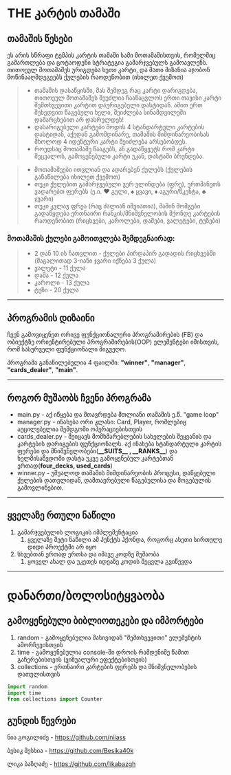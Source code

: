 # THE კარტის თამაში

## თამაშის წესები

ეს არის სწრაფი ტემპის კარტის თამაში სამი მოთამაშისთვის, რომელშიც გამართლება და ცოტაოდენი სტრატეგია გამარჯვებულს გამოავლენს. თითოეულ მოთამაშეს ურიგდება ხუთი კარტი, და მათი მიზანია აჯობონ მოწინააღმდეგეებს ქულების რაოდენობით (იხილეთ ქვემოთ)

> * თამაშის დასაწყისში, მას შემდეგ რაც კარტი დარიგდება, თითოეულ მოთამაშეს შეუძლია ჩაანაცვლოს ერთი თავისი კარტი შემთხვევითი კარტით დაურიგებელი დასტიდან. ამით ერთ შეხედვით წაგებული ხელი, შეიძლება სინამდვილეში დამარცხებით არ დასრულდეს!
> * დასარიგებელი კარტები მოდის 4 სტანდარტული კარტების დასტიდან, აქედან გამომდინარე, თამაშის მიმდინარეობისას მხოლოდ 4 იდენტური კარტი შეიძლება არსებობდეს.
> * როედსაც მოთამაშე წააგებს, ან გადაწყვეტს რომ კარტი შეცვალოს, გამოყენებული კარტი უკან, დასტაში ბრუნდება.



> * მოთამაშეები ითვლიან და ადარებენ ქულებს (ქულების განაწილება იხილეთ ქვემოთ)
> * თუკი ქულებით გამარჯვებული ვერ ვლინდება (ფრე), ერთმანეთს ვადარებთ ფერებს (ე.ი. ♥️ გული, ♠️
    ყვავი, ♦️ აგური/წკენტა, ♣️ ჯვარი)
> * თუკი კვლავ ფრეა (რაც ძალიან იშვიათია), მაშინ მომგები გადაწყდება ერთნაირი რანკის/მნიშვნელობის მქონდე კარტების რაოდენობით (რიცხვები, კაროლები, დამები, ვალეტები, ტუზები)

### მოთამაშის ქულები გამოითვლება შემდეგნაირად: 
> * 2 დან 10 ის ჩათვლით - ქულები პირდაპირ გადადის რიცხვებში (მაგალითად 3-იანი ჯვარი იქნება 3 ქულა)
> *  ვალეტი - 11 ქულა 
> *  დამა - 12 ქულა 
> *  კაროლი - 13 ქულა
> *  ტუზი - 20 ქულა

----
## პროგრამის დიზაინი

ჩვენ გამოვიყენეთ ორივე ფუნქციონალური პროგრამირების (FB) და ობიექტზე ორიენტირებული პროგრამირების(OOP) ელემენტები იმისთვის, რომ სასურველი ფუნქციონალი მიგვეღო.

პროგრამა განაწილებულია 4 ფაილში: **"winner"**, **"manager"**, **"cards_dealer"**, **"main"**.

----
## როგორ მუშაობს ჩვენი პროგრამა

* main.py - აქ იწყება და მთავრდება მთლიანი თამაშის ე.წ. "game loop"
* manager.py - ინახება ორი კლასი: Card, Player, რომლებიც აუცილებელია შემდგომი ოპერაციებისთვის
* cards_dealer.py - შეიცავს მომხმარებლების სახელების შეყვანის და კარტების დარიგების ფუნქციონალს. აქ ინახება სტანდარტული კარტის ფერები და მნიშვნელობები(**\_\_SUITS\_\_ , \_\_RANKS\_\_**) და ხელმისაწვდომი დასტა უკვე გამოყენებულ კარტებთან ერთად(**four_decks, used_cards**) 
* winner.py - უშუალოდ თამაშის მიმდინარეობის პროცესი, დაწყებული ქულების დათვლიდან, დამთავრებული წაგებულისა და მოგებულის გამოვლინებით.
----
## ყველაზე რთული ნაწილი

1. გამარჯვებულის ლოგიკის იმპლემენტაცია
    1. ყველაზე მეტი ნაწილი ამ პუნქტს ჰქონდა, როგორც ასეთი სირთულე დიდი პროექტში არ იყო
2. სხვებთან ერთად ერთსა და იმავე კოდზე მუშაობა
   1. ყოველ ახალ და უკეთეს იდეაზე კოდის შეცვლა გვიწევდა

-------
# დანართი/ბოლოსიტყვაობა

## გამოყენებული ბიბლიოთეკები და იმპორტები

1. random - გამოყენებულია მასივიდან "შემთხვევითი" ელემენტის ამორჩევისთვის
2. time - გამოყენებულია console-ში დროის რამდენიმე წამით გაჩერებისთვის (ვიზუალური ეფექტებისთვის)
3. collections - ერთნაირი კარტების ფერებს და მნიშვნელობების დათვლისთვის 
```python
import random
import time
from collections import Counter
```
## გუნდის წევრები

ნია გოგილიძე - https://github.com/niiass

ბესიკ მესხია - https://github.com/Besika40k

ლიკა ბაზღაძე - https://github.com/likabazgh